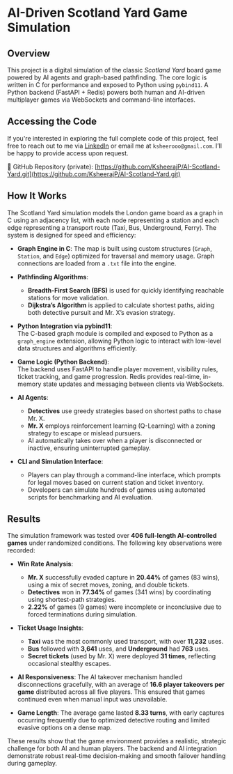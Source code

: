# AI-Driven Scotland Yard Game Simulation

## Overview

This project is a digital simulation of the classic *Scotland Yard* board game powered by AI agents and graph-based pathfinding. The core logic is written in C for performance and exposed to Python using `pybind11`. A Python backend (FastAPI + Redis) powers both human and AI-driven multiplayer games via WebSockets and command-line interfaces.

## Accessing the Code
If you're interested in exploring the full complete code of this project, feel free to reach out to me via 
[LinkedIn](https://www.linkedin.com/in/ksheerajprakash) or email me at `ksheerooo@gmail.com`. I’ll be happy to provide access upon request.

🔗 GitHub Repository (private): [https://github.com/KsheerajP/AI-Scotland-Yard.git](https://github.com/KsheerajP/AI-Scotland-Yard.git)

## How It Works

The Scotland Yard simulation models the London game board as a graph in C using an adjacency list, with each node representing a station and each edge representing a transport route (Taxi, Bus, Underground, Ferry). The system is designed for speed and efficiency:

- **Graph Engine in C**: The map is built using custom structures (`Graph`, `Station`, and `Edge`) optimized for traversal and memory usage. Graph connections are loaded from a `.txt` file into the engine.

- **Pathfinding Algorithms**:  
  - **Breadth-First Search (BFS)** is used for quickly identifying reachable stations for move validation.  
  - **Dijkstra’s Algorithm** is applied to calculate shortest paths, aiding both detective pursuit and Mr. X’s evasion strategy.

- **Python Integration via pybind11**:  
  The C-based graph module is compiled and exposed to Python as a `graph_engine` extension, allowing Python logic to interact with low-level data structures and algorithms efficiently.

- **Game Logic (Python Backend)**:  
  The backend uses FastAPI to handle player movement, visibility rules, ticket tracking, and game progression. Redis provides real-time, in-memory state updates and messaging between clients via WebSockets.

- **AI Agents**:  
  - **Detectives** use greedy strategies based on shortest paths to chase Mr. X.  
  - **Mr. X** employs reinforcement learning (Q-Learning) with a zoning strategy to escape or mislead pursuers.  
  - AI automatically takes over when a player is disconnected or inactive, ensuring uninterrupted gameplay.

- **CLI and Simulation Interface**:  
  - Players can play through a command-line interface, which prompts for legal moves based on current station and ticket inventory.  
  - Developers can simulate hundreds of games using automated scripts for benchmarking and AI evaluation.


## Results

The simulation framework was tested over **406 full-length AI-controlled games** under randomized conditions. The following key observations were recorded:

- **Win Rate Analysis**:
  - **Mr. X** successfully evaded capture in **20.44%** of games (83 wins), using a mix of secret moves, zoning, and double tickets.
  - **Detectives** won in **77.34%** of games (341 wins) by coordinating using shortest-path strategies.
  - **2.22%** of games (9 games) were incomplete or inconclusive due to forced terminations during simulation.

- **Ticket Usage Insights**:
  - **Taxi** was the most commonly used transport, with over **11,232** uses.
  - **Bus** followed with **3,641** uses, and **Underground** had **763** uses.
  - **Secret tickets** (used by Mr. X) were deployed **31 times**, reflecting occasional stealthy escapes.

- **AI Responsiveness**:
  The AI takeover mechanism handled disconnections gracefully, with an average of **16.6 player takeovers per game** distributed across all five players. This ensured that games continued even when manual input was unavailable.

- **Game Length**:
  The average game lasted **8.33 turns**, with early captures occurring frequently due to optimized detective routing and limited evasive options on a dense map.

These results show that the game environment provides a realistic, strategic challenge for both AI and human players. The backend and AI integration demonstrate robust real-time decision-making and smooth failover handling during gameplay.



